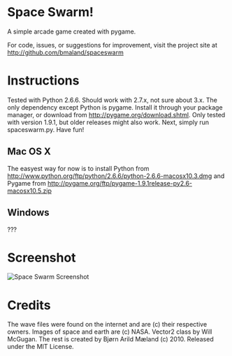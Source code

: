 # Space Swarm!

A simple arcade game created with pygame.

For code, issues, or suggestions for improvement, visit the project site at
http://github.com/bmaland/spaceswarm

# Instructions

Tested with Python 2.6.6. Should work with 2.7.x, not sure about 3.x. The only
dependency except Python is pygame. Install it through your package manager, or
download from http://pygame.org/download.shtml. Only tested with version 1.9.1,
but older releases might also work. Next, simply run spaceswarm.py. Have fun!

## Mac OS X

The easyest way for now is to install Python from
http://www.python.org/ftp/python/2.6.6/python-2.6.6-macosx10.3.dmg and Pygame
from http://pygame.org/ftp/pygame-1.9.1release-py2.6-macosx10.5.zip

## Windows

???

# Screenshot

![Space Swarm Screenshot](http://pygame.org/shots/1705.png)

# Credits

The wave files were found on the internet and are (c) their respective
owners. Images of space and earth are (c) NASA. Vector2 class by Will
McGugan. The rest is created by Bjørn Arild Mæland (c) 2010. Released under the
MIT License.
